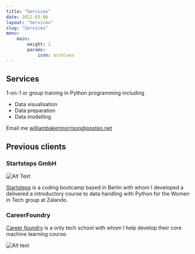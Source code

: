 ```yaml
---
title: "Services"
date: 2022-03-06
layout: "Services"
slug: "Services"
menu:
    main:
        weight: 2
        params: 
            icon: archives
---
```


## Services

1-on-1 or group training in Python programming including

- Data visualisation
- Data preparation
- Data modelling

Email me williambakermorrison@posteo.net

## Previous clients

### Startsteps GmbH

![Alt Text](https://external-content.duckduckgo.com/iu/?u=https%3A%2F%2Fwww.xing.com%2Fimagecache%2Fpublic%2Fscaled_original_image%2FeyJ1dWlkIjoiNTU5MGExZDQtY2EzZS00YTg0LWE5N2MtMWNhZGNkNmU1N2Y3IiwiYXBwX2NvbnRleHQiOiJlbnRpdHktcGFnZXMiLCJtYXhfd2lkdGgiOjMyMCwibWF4X2hlaWdodCI6MzIwfQ%3Fsignature%3Dd953ff1023c02f7d42b64b71b3e7cdfd21869d2d45b94eb88fd73334977bcc69&f=1&nofb=1&ipt=7e64398d8fb376b444b1a4d546637164ca32d3b1a58e48f78fce619bb6070f35&ipo=images)

[Startsteps](https://startsteps.org/en ) is a coding bootcamp based in Berlin with whom I developed a delivered a introductory course to data handling with Python for the Women in Tech group at Zalando. 

### CareerFoundry

[Career foundry](https://careerfoundry.com/) is a only tech school with whom I help develop their core machine learning course.

![Alt text](https://external-content.duckduckgo.com/iu/?u=https%3A%2F%2Fwww.uxlift.org%2Fassets%2Fimages%2Fcareer-foundry.png&f=1&nofb=1&ipt=b4734bdf1db81d7866a6a33afde16ef183c403a3f910da160d9de828e7651a12&ipo=images)



